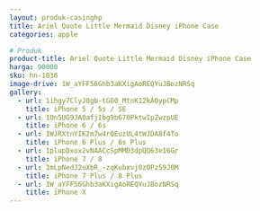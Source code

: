 ```yaml
---
layout: produk-casinghp
title: Ariel Quote Little Mermaid Disney iPhone Case
categories: apple

# Produk
product-title: Ariel Quote Little Mermaid Disney iPhone Case
harga: 90000
sku: hn-1036
image-drive: 1W_aYFF56Ghb3aKXigAoREQYuJBozNRSq
gallery:
  - url: 1ihgy7ClyJ0gb-tGO0_MtnK12kAOypCMp
    title: iPhone 5 / 5s / SE
  - url: 1On5UG9JAOafjIbg9b670PktwIpZwzpUE
    title: iPhone 6 / 6s
  - url: 1WJRXtnYIK2m7w4rQEuzUL4tWJDA8f4To
    title: iPhone 6 Plus / 6s Plus
  - url: 1plupDxox2vNAACcSpMMD3dpQQ63e16Gr
    title: iPhone 7 / 8
  - url: 1mLpNedJ2uXbR_-zqKubxvj0z0Pz59J0M
    title: iPhone 7 Plus / 8 Plus
  - url: 1W_aYFF56Ghb3aKXigAoREQYuJBozNRSq
    title: iPhone X
---
```

